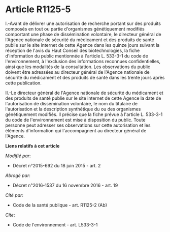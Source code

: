 # Article R1125-5

I.-Avant de délivrer une autorisation de recherche portant sur des produits composés en tout ou partie d'organismes
génétiquement modifiés comportant une phase de dissémination volontaire, le directeur général de l'Agence nationale de
sécurité du médicament et des produits de santé publie sur le site internet de cette Agence dans les quinze jours suivant la
réception de l'avis du Haut Conseil des biotechnologies, la fiche d'information du public mentionnée à l'article L. 533-3-1
du code de l'environnement, à l'exclusion des informations reconnues confidentielles, ainsi que les modalités de la
consultation. Les observations du public doivent être adressées au directeur général de l'Agence nationale de sécurité du
médicament et des produits de santé dans les trente jours après cette publication. 

II.-Le directeur général de l'Agence nationale de sécurité du médicament et des produits de santé publie sur le site internet
de cette Agence la date de l'autorisation de dissémination volontaire, le nom du titulaire de l'autorisation et la
description synthétique du ou des organismes génétiquement modifiés. Il précise que la fiche prévue à l'article L. 533-3-1 du
code de l'environnement est mise à disposition du public. Toute personne peut adresser ses observations sur cette
autorisation et les éléments d'information qui l'accompagnent au directeur général de l'Agence.

**Liens relatifs à cet article**

_Modifié par_:

  - Décret n°2015-692 du 18 juin 2015 - art. 2

_Abrogé par_:

  - Décret n°2016-1537 du 16 novembre 2016 - art. 19

_Cité par_:

  - Code de la santé publique - art. R1125-2 (Ab)

_Cite_:

  - Code de l'environnement - art. L533-3-1
